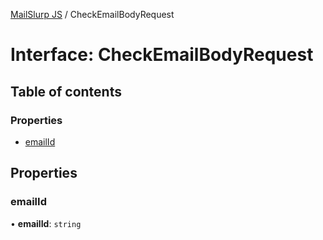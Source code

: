 [MailSlurp JS](../README.md) / CheckEmailBodyRequest

# Interface: CheckEmailBodyRequest

## Table of contents

### Properties

- [emailId](CheckEmailBodyRequest.md#emailid)

## Properties

### emailId

• **emailId**: `string`
